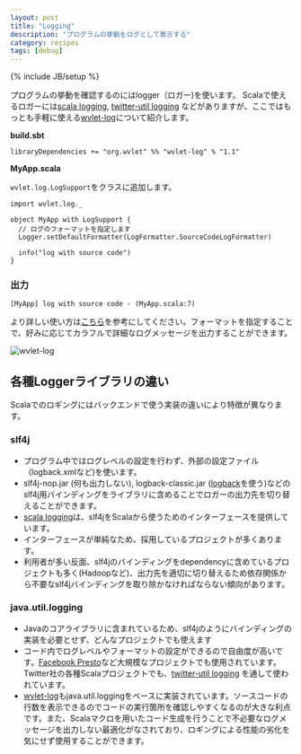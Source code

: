 ```yaml
---
layout: post
title: "Logging"
description: "プログラムの挙動をログとして表示する"
category: recipes
tags: [debug]
---
```

{% include JB/setup %}

プログラムの挙動を確認するのにはlogger（ロガー)を使います。
Scalaで使えるロガーには[scala logging](https://github.com/typesafehub/scala-logging), [twitter-util logging](https://github.com/twitter/util#logging) などがありますが、ここではもっとも手軽に使える[wvlet-log](https://github.com/wvlet/log)について紹介します。

**build.sbt**


    libraryDependencies += "org.wvlet" %% "wvlet-log" % "1.1"


**MyApp.scala**

`wvlet.log.LogSupport`をクラスに追加します。

    import wvlet.log._

    object MyApp with LogSupport {
      // ログのフォーマットを指定します
      Logger.setDefaultFormatter(LogFormatter.SourceCodeLogFormatter)

      info("log with source code")
    }

### 出力

    [MyApp] log with source code - (MyApp.scala:7)


より詳しい使い方は[こちら](https://github.com/wvlet/log)を参考にしてください。フォーマットを指定することで、好みに応じてカラフルで詳細なログメッセージを出力することができます。

![wvlet-log](https://raw.githubusercontent.com/wvlet/log/master/docs/images/formatters.png)

## 各種Loggerライブラリの違い

Scalaでのロギングにはバックエンドで使う実装の違いにより特徴が異なります。

### slf4j
  - プログラム中ではログレベルの設定を行わず、外部の設定ファイル（logback.xmlなど)を使います。
  - slf4j-nop.jar (何も出力しない), logback-classic.jar ([logback](http://logback.qos.ch/)を使う)などのslf4j用バインディングをライブラリに含めることでロガーの出力先を切り替えることができます。
  - [scala logging](https://github.com/typesafehub/scala-logging)は、slf4jをScalaから使うためのインターフェースを提供しています。
  - インターフェースが単純なため、採用しているプロジェクトが多くあります。
  - 利用者が多い反面、slf4jのバインディングをdependencyに含めているプロジェクトも多く(Hadoopなど)、出力先を適切に切り替えるため依存関係から不要なslf4jバインディングを取り除かなければならない傾向があります。

### java.util.logging
  - Javaのコアライブラリに含まれているため、slf4jのようにバインディングの実装を必要とせず、どんなプロジェクトでも使えます
  - コード内でログレベルやフォーマットの設定ができるので自由度が高いです。[Facebook Presto](https://github.com/prestodb/presto)など大規模なプロジェクトでも使用されています。Twitter社の各種Scalaプロジェクトでも、[twitter-util logging](https://github.com/twitter/util#logging) を通して使われています。
  - [wvlet-log](https://github.com/wvlet/log)もjava.util.loggingをベースに実装されています。ソースコードの行数を表示できるのでコードの実行箇所を確認しやすくなるのが大きな利点です。また、Scalaマクロを用いたコード生成を行うことで不必要なログメッセージを出力しない最適化がなされており、ロギングによる性能の劣化を気にせず使用することができます。
